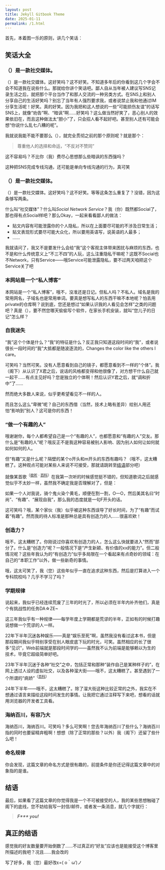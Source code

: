 ```yaml
---
layout: post
title: Jekyll Gitbook Theme
date: 2025-01-11
permalink: /1.html
---
```


首先，本着图一乐的原则，讲几个笑话：

## 笑话大全

### （）是一款社交媒体。

（）是一款社交媒体。这好笑吗？这不好笑。不知道多年后的你看到这几个字会不会不知道我在说些什么。那就给你讲个笑话吧。鄙人自从当年被人建议写SNS记录生活之后，就把那个平台当作了和那人交流的一种另类方式。在SNS上和别人分享自己的生活好笑吗？别忘了当年有人强烈要求我，或者说禁止我和他通过IM分享生活呢！好笑。真的好笑。因为我把和这人想说的一些“可能损伤友谊”的话写SNS上，就像“劝告”啊、“暗讽”啊……好笑吗？这么做当然好笑了，恶心别人的效果依旧在，而且这种做法太“胆小”了，只会招人看不起好吧。甚至别人还有可能会想“你说什么乱七八糟的呢”。

我就说我能不能不要那么（），就完全贯彻之前的那个原则呢？就是那个：

> 尊重他人的选择和命运，“不反对不赞同”

这不容易吗？不比你（我）费尽心思想那么些暗讽的东西强吗？

这种把SNS完成专线沟通，还可能是单向专线沟通的行为，真可笑

### （）是一款社交媒体。

（）是一款社交媒体。这好笑吗？这不好笑。等等这条怎么重复了？没错，因为这条够写两条。

什么叫“社交媒体”？什么叫*Social Network Service*？我（你）既然都Social了，那也得有点Social样吧？那么Okay，一起来看看鄙人的做法：
- 贴文内容有可能泄露你的个人隐私，所以在上面要尽可能的不涉及日常生活；
- 贴文表现形式要尽可能大众化，所以要用英语写，说英语的人最多；
- ……

我就请问了，我又不是要发什么会给“我”这个客观主体带来困扰与麻烦的东西，也不是和什么传统意义上“不三不四”的人玩，这么注重隐私干嘛呢？这既不Social也不Network，只有Service——哦Service可能泄露隐私，要不过两天咱把这个Service关了吧

### 本网站是一个“**私人**博客”

本网站是一个“私人博客”，哦不，没准还是日记。但私人吗？不私人。域名是我的常用网名，子域名也是常用单词。要真是想写私人的东西干嘛不本地呢？怕丢用private的仓库啊？说到底，您还是想过“如果认识我的人看见会怎样”之类的问题吧？真是（），要不然您哪天偷偷写个软件，在家长手机安装，就叫“您儿子的日记”怎么样？

### 自我迷失

“我”这个个体是什么？“我”的特征是什么？反正我只知道这段时间的“我”，或者说很长一段时间的“我”大抵都是随波逐流的，Changes the color like the others I care。

可笑吗？当然可笑。没有人愿意看到自己的镜子，都愿意看到不一样的“个体”。我（阁下）从认识了X君之后，说话的风格都变得和他很像了，对方想干什么自己就一起干……有点主见好吗？您是独立的个体啊！然后认识Y君之后，就“调和折中”了……

然而绝大多数人来说，似乎更希望看见不一样的人。

而且怎么这么“卑微”呢？自己的东西借（当然，技术上略有差异）给别人用还怕“影响到”别人？这可是你的东西！

### “做一个有趣的人”

哦谢谢你，每个人都希望自己是一个“有趣的人”，也都愿意和“有趣的人”交友。那什么是“有趣的人”呢？哦反正不是我这种容易被别人影响、因为别人如何让如何就如何如何的人。

但“有趣”又是什么呢？隔壁的某个o开头和m开头的东西有趣吗？（哦不，这太糟糕了。这种观点可能对某些人来说不可接受，那就请跳转至[结语](#结语)部分吧）

就像某首歌<sup>（[收听](https://music.163.com/#/song?id=1294899572) · [百科](https://zh.moegirl.org.cn/%E5%8A%A3%E7%AD%89%E4%B8%8A%E7%AD%89)）</sup>在我第一次听的时候感觉挺不错的，但知道歌词之后就感觉似乎不太妙一样，虽然我不确定我是否理解对了，但是：

如果一个人对我说，骑个鬼火染个黄毛，顺便在割一割，O一O，然后美其名曰“时尚”、“有趣”、“展现自我”，那么我的态度就是一句F开头的话。

这可笑吗？哦，某个家伙（我）似乎被这种东西误导了好长时间，为了“有趣”而试着“有趣”。然而我的待人标准是那种总是具有创造力的人……很喜欢欸！

### 创造力？

哦不，这太糟糕了。你刚说过你喜欢有创造力的人，怎么这么快就要进入“然而”部分了。什么是“创造力”呢？一般情况下是“产生新颖、有价值的xx的能力”。但二般情况呢？这些年我认为的“有创造力”似乎多局限在一个看起来有点奇妙的领域：在自己的“本职工作”以外，做一些新奇的事情。

哦，这太可笑了，我（您）这些年似乎一直在追求这种东西，然后是打算进入一个专科院校吗？几乎不学习了吗？

### 学期规律

说起来，我似乎已经连续荒废了三年的时光了，所以必须在半年内补齐他们，真是个有挑战性的任务DA☆ZE~

这三年我似乎有一种规律——每学年度上学期都是荒谬的半年，正如有的时候打趣说想做一个荒谬的人一样。

22年下半年沉迷各种娱乐——真是“娱乐至死”啊，虽然我没有看过这本书，但是那段期间我似乎特别享受在别人眼皮底下玩的时光，可笑。虽然相应的长了很多“见识”，Web前端就是那段时间学的——虽然我不认为前端是能够赖以为生的技术，毕竟它超级简单好吧。

23年下半年沉迷于各种“社交”之中，包括正常和那种“装作自己是某种样子的”，在网上透过人设的虚拟社交，以及各种溜大街——哦不，这太糟糕了。甚至遇到了一个所谓的“病娇”<sup>（[百科](https://zh.moegirl.org.cn/%E7%97%85%E5%A8%87)）</sup>

24年下半年——哦不，这太糟糕了。除了溜大街这种比较正常的之外，我实在不想通过语言来描绘这段时间发生的事情。让我把它通过注释写下来吧，想看的话就用浏览器的开发者工具看。<!-- 在24年下半年……因为某位“好朋友”的影响，把从23年12月份开始被另一位“好朋友”影响的的某种“不太好”的行为（中国传统文化中的北极星（？））发扬光大了一段时间，颇有种另类的流行文化的感觉，为此还购买了些东西，损失了￥100左右，事后悉数丢进垃圾桶里面了。自此，至少“不会误入迷途（笑） -->

### 海纳百川，有容乃大

海纳百川，海纳百川。可笑吗？多么可笑啊！您去年海纳百川了些什么？海纳百川指的同时也要留精弃粗啊！想想（除了正常的那些？以外）我（阁下）还留了些什么吧！<!--在Y君那里习得的北极星文化在X君那里发扬光大，嘿！真有你的。-->

### 命名规律

你会发现，这篇文章的命名方式是很有趣的，前提条件是你还记得这篇文章中的对象指的是谁。

## 结语

最后，如果看了这篇文章的你觉得我是一个不可被接受的人，我的某些思想触碰了阁下的底线，您不妨给我写一封信/邮件，或者发一条消息，就几个字就行：

> ***F\*\*\* you!***

## 真正的结语

感觉我的好友数量要开始倒数了……不过真正的“好友”应该也是能接受这个博客里所描述的我吧？况且……我会改的

写了好多，我（您）最好改ε=( o｀ω′)ノ
